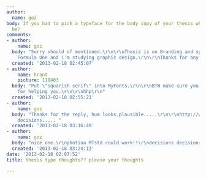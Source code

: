 ```yaml
---
author:
  name: goz
body: If you had to pick a typeface for the body copy of your thesis what would it
  be?
comments:
- author:
    name: goz
  body: "Sorry should of mentioned.\r\n\r\nThesis is on Branding and sponsorship within
    Formula One and i'm studying graphic design.\r\n\r\nThanks for any help"
  created: '2013-02-18 02:45:07'
- author:
    name: hrant
    picture: 110403
  body: "Put \"squarish serif\" into MyFonts.\r\n\r\nBTW make sure you credit Typophile
    for helping you.\r\n\r\nhhp\r\n"
  created: '2013-02-18 02:55:21'
- author:
    name: goz
  body: "Thanks for the reply, hum looks plausible.....\r\n\r\nhttp://www.myfonts.com/fonts/adobe/photina/regular/\r\n\r\ndecisions
    decisions..... "
  created: '2013-02-18 03:16:40'
- author:
    name: goz
  body: "nice one.\r\nphotina MTstd could work!!\r\ndecisions decisions......"
  created: '2013-02-18 03:24:13'
date: '2013-02-18 02:07:52'
title: thesis type thoughts?? please your thoughts

---
```

